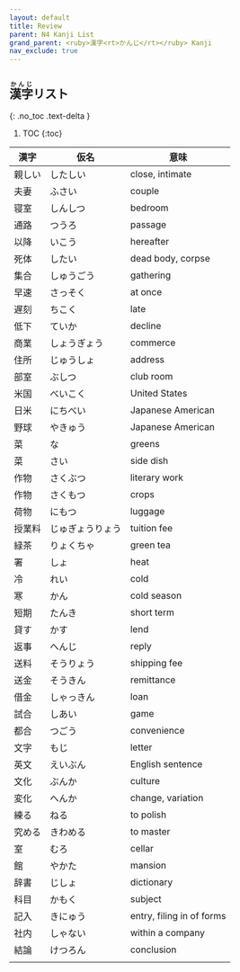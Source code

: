 ```yaml
---
layout: default
title: Review
parent: N4 Kanji List
grand_parent: <ruby>漢字<rt>かんじ</rt></ruby> Kanji
nav_exclude: true
---
```


## <ruby>漢字<rt>かんじ</rt></ruby>リスト
{: .no_toc .text-delta }

1. TOC
{:toc}

| 漢字   | 仮名             | 意味                      |
| ------ | ---------------- | ------------------------- |
| 親しい | したしい         | close, intimate           |
| 夫妻   | ふさい           | couple                    |
| 寝室   | しんしつ         | bedroom                   |
| 通路   | つうろ           | passage                   |
| 以降   | いこう           | hereafter                 |
| 死体   | したい           | dead body, corpse         |
| 集合   | しゅうごう       | gathering                 |
| 早速   | さっそく         | at once                   |
| 遅刻   | ちこく           | late                      |
| 低下   | ていか           | decline                   |
| 商業   | しょうぎょう     | commerce                  |
| 住所   | じゅうしょ       | address                   |
| 部室   | ぶしつ           | club room                 |
| 米国   | べいこく         | United States             |
| 日米   | にちべい         | Japanese American         |
| 野球   | やきゅう         | Japanese American         |
| 菜     | な               | greens                    |
| 菜     | さい             | side dish                 |
| 作物   | さくぶつ         | literary work             |
| 作物   | さくもつ         | crops                     |
| 荷物   | にもつ           | luggage                   |
| 授業料 | じゅぎょうりょう | tuition fee               |
| 緑茶   | りょくちゃ       | green tea                 |
| 署     | しょ             | heat                      |
| 冷     | れい             | cold                      |
| 寒     | かん             | cold season               |
| 短期   | たんき           | short term                |
| 貸す   | かす             | lend                      |
| 返事   | へんじ           | reply                     |
| 送料   | そうりょう       | shipping fee              |
| 送金   | そうきん         | remittance                |
| 借金   | しゃっきん       | loan                      |
| 試合   | しあい           | game                      |
| 都合   | つごう           | convenience               |
| 文字   | もじ             | letter                    |
| 英文   | えいぶん         | English sentence          |
| 文化   | ぶんか           | culture                   |
| 変化   | へんか           | change, variation         |
| 練る   | ねる             | to polish                 |
| 究める | きわめる         | to master                 |
| 室     | むろ             | cellar                    |
| 館     | やかた           | mansion                   |
| 辞書   | じしょ           | dictionary                |
| 科目   | かもく           | subject                   |
| 記入   | きにゅう         | entry, filing in of forms |
| 社内   | しゃない         | within a company          |
| 結論   | けつろん         | conclusion                |
|        |                  |                           |
